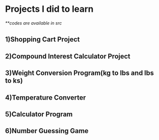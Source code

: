 # Projects I did to learn
###### **codes are available in src

## 1)Shopping Cart Project
## 2)Compound Interest Calculator Project
## 3)Weight Conversion Program(kg to lbs and lbs to ks)
## 4)Temperature Converter
## 5)Calculator Program
## 6)Number Guessing Game
